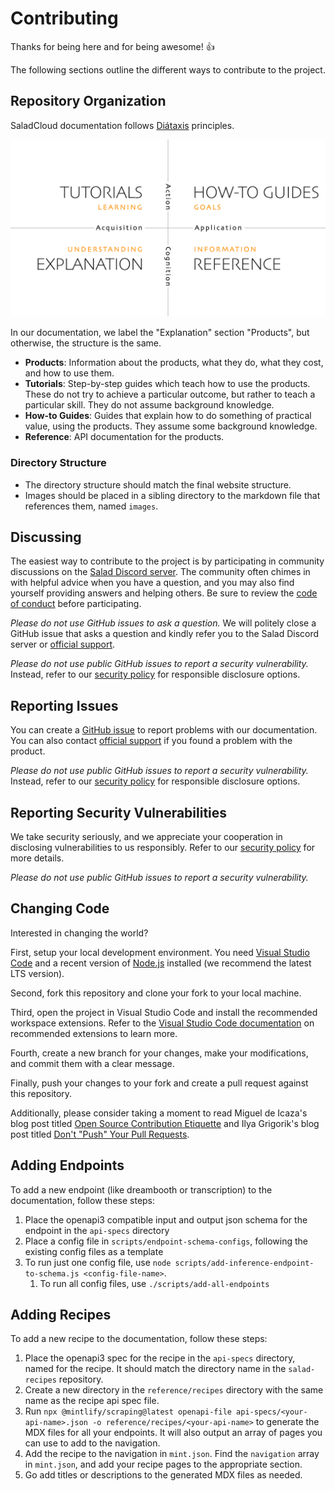 # Contributing

Thanks for being here and for being awesome! 👍

The following sections outline the different ways to contribute to the project.

## Repository Organization

SaladCloud documentation follows [Diátaxis](https://diataxis.fr/) principles.

![Diataxis framework](diataxis.png)

In our documentation, we label the "Explanation" section "Products", but otherwise, the structure is the same.

- **Products**: Information about the products, what they do, what they cost, and how to use them.
- **Tutorials**: Step-by-step guides which teach how to use the products. These do not try to achieve a particular
  outcome, but rather to teach a particular skill. They do not assume background knowledge.
- **How-to Guides**: Guides that explain how to do something of practical value, using the products. They assume some
  background knowledge.
- **Reference**: API documentation for the products.

### Directory Structure

- The directory structure should match the final website structure.
- Images should be placed in a sibling directory to the markdown file that references them, named `images`.

## Discussing

The easiest way to contribute to the project is by participating in community discussions on the [Salad Discord
server][discord]. The community often chimes in with helpful advice when you have a question, and you may also find
yourself providing answers and helping others. Be sure to review the [code of conduct][code-of-conduct-page] before
participating.

_Please do not use GitHub issues to ask a question._ We will politely close a GitHub issue that asks a question and
kindly refer you to the Salad Discord server or [official support][support].

_Please do not use public GitHub issues to report a security vulnerability._ Instead, refer to our [security
policy][security-page] for responsible disclosure options.

## Reporting Issues

You can create a [GitHub issue][issues] to report problems with our documentation. You can also contact [official
support][support] if you found a problem with the product.

_Please do not use public GitHub issues to report a security vulnerability._ Instead, refer to our [security
policy][security-page] for responsible disclosure options.

## Reporting Security Vulnerabilities

We take security seriously, and we appreciate your cooperation in disclosing vulnerabilities to us responsibly. Refer to
our [security policy][security-page] for more details.

_Please do not use public GitHub issues to report a security vulnerability._

## Changing Code

Interested in changing the world?

First, setup your local development environment. You need [Visual Studio Code][vscode-dl] and a recent version of
[Node.js][nodejs-dl] installed (we recommend the latest LTS version).

Second, fork this repository and clone your fork to your local machine.

Third, open the project in Visual Studio Code and install the recommended workspace extensions. Refer to the [Visual
Studio Code documentation][vscode-extensions] on recommended extensions to learn more.

Fourth, create a new branch for your changes, make your modifications, and commit them with a clear message.

Finally, push your changes to your fork and create a pull request against this repository.

Additionally, please consider taking a moment to read Miguel de Icaza's blog post titled [Open Source Contribution
Etiquette][etiquette-1] and Ilya Grigorik's blog post titled [Don't "Push" Your Pull Requests][etiquette-2].

[code-of-conduct-page]: ./CODE_OF_CONDUCT.md
[discord]: https://discord.gg/ApSm4Kn7Aq
[etiquette-1]: https://tirania.org/blog/archive/2010/Dec-31.html
[etiquette-2]: https://www.igvita.com/2011/12/19/dont-push-your-pull-requests/
[issues]: https://github.com/SaladTechnologies/salad-cloud-docs/issues
[nodejs-dl]: https://nodejs.org/en/download/
[security-page]: ./SECURITY.md
[support]: https://docs.salad.com/support
[vscode-dl]: https://code.visualstudio.com/download
[vscode-extensions]: https://code.visualstudio.com/docs/editor/extension-marketplace#_recommended-extensions

## Adding Endpoints

To add a new endpoint (like dreambooth or transcription) to the documentation, follow these steps:

1. Place the openapi3 compatible input and output json schema for the endpoint in the `api-specs` directory
2. Place a config file in `scripts/endpoint-schema-configs`, following the existing config files as a template
3. To run just one config file, use `node scripts/add-inference-endpoint-to-schema.js <config-file-name>`.
   1. To run all config files, use `./scripts/add-all-endpoints`

## Adding Recipes

To add a new recipe to the documentation, follow these steps:

1. Place the openapi3 spec for the recipe in the `api-specs` directory, named for the recipe. It should match the
   directory name in the `salad-recipes` repository.
2. Create a new directory in the `reference/recipes` directory with the same name as the recipe api spec file.
3. Run `npx @mintlify/scraping@latest openapi-file api-specs/<your-api-name>.json -o reference/recipes/<your-api-name>`
   to generate the MDX files for all your endpoints. It will also output an array of pages you can use to add to the
   navigation.
4. Add the recipe to the navigation in `mint.json`. Find the `navigation` array in `mint.json`, and add your recipe
   pages to the appropriate section.
5. Go add titles or descriptions to the generated MDX files as needed.
